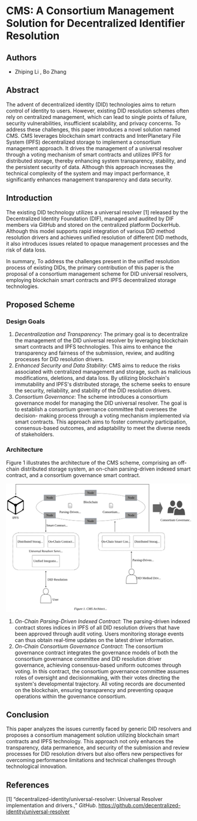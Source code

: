 # CMS: A Consortium Management Solution for Decentralized Identifier Resolution

## Authors
- Zhiping Li , Bo Zhang

## Abstract
The advent of decentralized identity (DID) technologies aims to return control of identity to users. However, existing DID resolution schemes often rely on centralized management, which can lead to single points of failure, security vulnerabilities, insufficient scalability, and privacy concerns. To address these challenges, this paper introduces a novel solution named CMS. CMS leverages blockchain smart contracts and InterPlanetary File System (IPFS) decentralized storage to implement a consortium management approach. It drives the management of a universal resolver through a voting mechanism of smart contracts and utilizes IPFS for distributed storage, thereby enhancing system transparency, stability, and the persistent security of data. Although this approach increases the technical complexity of the system and may impact performance, it significantly enhances management transparency and data security.

## Introduction
The existing DID technology utilizes a universal resolver [1] released by the Decentralized Identity Foundation (DIF), managed and audited by DIF members via GitHub and stored on the centralized platform DockerHub. Although this model supports rapid integration of various DID method resolution drivers and achieves unified resolution of different DID methods, it also introduces issues related to opaque management processes and the risk of data loss.

In summary, To address the challenges present in the unified resolution process of existing DIDs, the primary contribution of this paper is the proposal of a consortium management scheme for DID universal resolvers, employing blockchain smart contracts and IPFS decentralized storage technologies.

## Proposed Scheme

### Design Goals
1. *Decentralization and Transparency*: The primary goal is to decentralize the management of the DID universal resolver by leveraging blockchain smart contracts and IPFS technologies. This aims to enhance the transparency and fairness of the submission, review, and auditing processes for DID resolution drivers.
2. *Enhanced Security and Data Stability*: CMS aims to reduce the risks associated with centralized management and storage, such as malicious modifications, deletions, and data loss. By utilizing blockchain's immutability and IPFS's distributed storage, the scheme seeks to ensure the security, reliability, and stability of the DID resolution drivers.
3. *Consortium Governance*: The scheme introduces a consortium governance model for managing the DID universal resolver. The goal is to establish a consortium governance committee that oversees the decision- making process through a voting mechanism implemented via smart contracts. This approach aims to foster community participation, consensus-based outcomes, and adaptability to meet the diverse needs of stakeholders.

### Architecture
Figure 1 illustrates the architecture of the CMS scheme, comprising an off-chain distributed storage system, an on-chain parsing-driven indexed smart contract, and a consortium governance smart contract.

![fig1](https://github.com/caict-develop-zhangbo/my-image/blob/main/CMS.svg "fig1")

1. *On-Chain Parsing-Driven Indexed Contract*: The parsing-driven indexed contract stores indices in IPFS of all DID resolution drivers that have been approved through audit voting. Users monitoring storage events can thus obtain real-time updates on the latest driver information.
2. *On-Chain Consortium Governance Contract*: The consortium governance contract integrates the governance models of both the consortium governance committee and DID resolution driver governance, achieving consensus-based uniform outcomes through voting. In this contract, the consortium governance committee assumes roles of oversight and decisionmaking, with their votes directing the system's developmental trajectory. All voting records are documented on the blockchain, ensuring transparency and preventing opaque operations within the governance consortium. 

## Conclusion

This paper analyzes the issues currently faced by generic DID resolvers and proposes a consortium management solution utilizing blockchain smart contracts and IPFS technology. This approach not only enhances the transparency, data permanence, and security of the submission and review processes for DID resolution drivers but also offers new perspectives for overcoming performance limitations and technical challenges through technological innovation.

## References

[1] “decentralized-identity/universal-resolver: Universal Resolver implementation and drivers.,” *GitHub*. https://github.com/decentralized-identity/universal-resolver